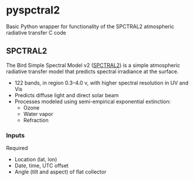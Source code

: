 # pyspctral2
Basic Python wrapper for functionality of the SPCTRAL2 atmospheric radiative transfer C code

## SPCTRAL2

The Bird Simple Spectral Model v2 ([SPCTRAL2](http://rredc.nrel.gov/solar/models/spectral/)) is a simple atmospheric radiative transfer model that predicts spectral irradiance at the surface.
* 122 bands, in region 0.3&ndash;4.0 &nu;, with higher spectral resolution in UV and Vis
* Predicts diffuse light and direct solar beam
* Processes modeled using semi-empirical exponential extinction:
  * Ozone
  * Water vapor
  * Refraction

### Inputs

Required
* Location (lat, lon)
* Date, time, UTC offset
* Angle (tilt and aspect) of flat collector


